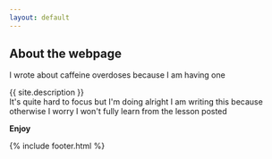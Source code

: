 ```yaml
---
layout: default
---
```


## About the webpage
I wrote about caffeine overdoses because I am having one

{{ site.description }}  
It's quite hard to focus but I'm doing alright    I am writing this because otherwise I worry I won't fully learn from the lesson posted

**Enjoy**

{% include footer.html %}

